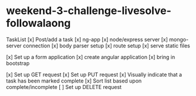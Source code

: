 # weekend-3-challenge-livesolve-followalaong

TaskList
[x] Post/add a task
    [x] ng-app
    [x] node/express server
    [x] mongo-server connection
    [x] body parser setup
    [x] route setup
    [x] serve static files

[x] Set up a form application
    [x] create angular application
    [x] bring in bootstrap

[x] Set up GET request
[x] Set up PUT request
[x] Visually indicate that a task has been marked complete
[x] Sort list based upon complete/incomplete
[ ] Set up DELETE request

